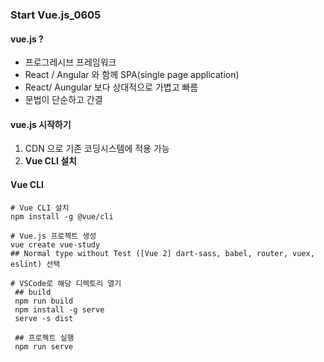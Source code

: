 ### Start Vue.js_0605

#### vue.js ?
* 프로그레시브 프레임워크
* React / Angular 와 함께 SPA(single page application)
* React/ Aungular 보다 상대적으로 가볍고 빠름
* 문법이 단순하고 간결

#### vue.js 시작하기
1. CDN 으로 기존 코딩시스템에 적용 가능
2. **Vue CLI 설치**


#### Vue CLI
```
# Vue CLI 설치
npm install -g @vue/cli

# Vue.js 프로젝트 생성
vue create vue-study
## Normal type without Test ([Vue 2] dart-sass, babel, router, vuex, eslint) 선택

# VSCode로 해당 디렉토리 열기
 ## build
 npm run build
 npm install -g serve
 serve -s dist

 ## 프로젝트 실행
 npm run serve
```
